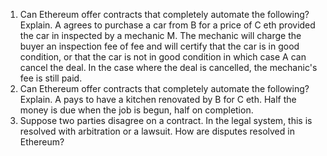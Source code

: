1. Can Ethereum offer contracts that completely automate the following? Explain.
    A agrees to purchase a car from B for a price of C eth provided the car in inspected by a mechanic M. The mechanic will charge the buyer an inspection fee of fee and will certify that the car is in good condition, or that the car is not in good condition in which case A can cancel the deal. In the case where the deal is cancelled, the mechanic's fee is still paid.
2. Can Ethereum offer contracts that completely automate the following? Explain.
   A pays to have a kitchen renovated by B for C eth. Half the money is due when the job is begun, half on completion.
3. Suppose two parties disagree on a contract. In the legal system, this is resolved with arbitration or a lawsuit. How are disputes resolved in Ethereum?

